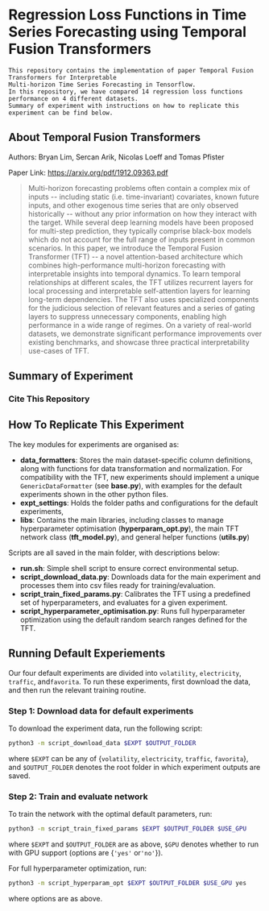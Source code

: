 # Regression Loss Functions in Time Series Forecasting using Temporal Fusion Transformers
```
This repository contains the implementation of paper Temporal Fusion Transformers for Interpretable 
Multi-horizon Time Series Forecasting in Tensorflow. 
In this repository, we have compared 14 regression loss functions performance on 4 different datasets. 
Summary of experiment with instructions on how to replicate this experiment can be find below.
```

## About Temporal Fusion Transformers
Authors: Bryan Lim, Sercan Arik, Nicolas Loeff and Tomas Pfister

Paper Link: https://arxiv.org/pdf/1912.09363.pdf 

> Multi-horizon forecasting problems often contain a complex mix of inputs -- including static (i.e. time-invariant) 
> covariates, known future inputs, and other exogenous time series that are only observed historically -- without any 
> prior information on how they interact with the target. While several deep learning models have been proposed for 
> multi-step prediction, they typically comprise black-box models which do not account for the full range of inputs 
> present in common scenarios. In this paper, we introduce the Temporal Fusion Transformer (TFT) -- a novel 
> attention-based architecture which combines high-performance multi-horizon forecasting with interpretable insights 
> into temporal dynamics. To learn temporal relationships at different scales, the TFT utilizes recurrent layers for 
> local processing and interpretable self-attention layers for learning long-term dependencies. 
> The TFT also uses specialized components for the judicious selection of relevant features and a series of gating layers 
> to suppress unnecessary components, enabling high performance in a wide range of regimes. On a variety of real-world datasets, 
> we demonstrate significant performance improvements over existing benchmarks, and showcase three practical 
> interpretability use-cases of TFT.

## Summary of Experiment

### Cite This Repository


## How To Replicate This Experiment

The key modules for experiments are organised as:

* **data\_formatters**: Stores the main dataset-specific column definitions, along with functions for data transformation and normalization. For compatibility with the TFT, new experiments should implement a unique ``GenericDataFormatter`` (see **base.py**), with examples for the default experiments shown in the other python files.
* **expt\_settings**: Holds the folder paths and configurations for the default experiments,
* **libs**: Contains the main libraries, including classes to manage hyperparameter optimisation (**hyperparam\_opt.py**), the main TFT network class (**tft\_model.py**), and general helper functions (**utils.py**)

Scripts are all saved in the main folder, with descriptions below:

* **run.sh**: Simple shell script to ensure correct environmental setup.
* **script\_download\_data.py**: Downloads data for the main experiment and processes them into csv files ready for training/evaluation.
* **script\_train\_fixed\_params.py**: Calibrates the TFT using a predefined set of hyperparameters, and evaluates for a given experiment.
* **script\_hyperparameter\_optimisation.py**: Runs full hyperparameter optimization using the default random search ranges defined for the TFT.

## Running Default Experiements
Our four default experiments are divided into ``volatility``, ``electricity``, ``traffic``, and``favorita``. To run these experiments, first download the data, and then run the relevant training routine.

### Step 1: Download data for default experiments
To download the experiment data, run the following script:
```bash
python3 -m script_download_data $EXPT $OUTPUT_FOLDER
```
where ``$EXPT`` can be any of {``volatility``, ``electricity``, ``traffic``, ``favorita``}, and ``$OUTPUT_FOLDER`` denotes the root folder in which experiment outputs are saved.

### Step 2: Train and evaluate network
To train the network with the optimal default parameters, run:
```bash
python3 -m script_train_fixed_params $EXPT $OUTPUT_FOLDER $USE_GPU 
```
where ``$EXPT`` and ``$OUTPUT_FOLDER`` are as above, ``$GPU`` denotes whether to run with GPU support (options are {``'yes'`` or``'no'``}).

For full hyperparameter optimization, run:
```bash
python3 -m script_hyperparam_opt $EXPT $OUTPUT_FOLDER $USE_GPU yes
```
where options are as above.


